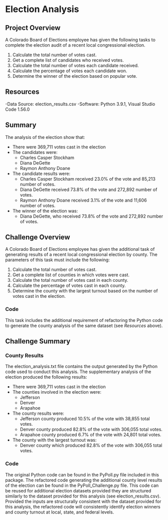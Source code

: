 # Election Analysis

## Project Overview
A Colorado Board of Elections employee has given the following tasks to complete the election audit of a recent local congressional election.

1. Calculate the total number of votes cast.
2. Get a complete list of candidates who received votes.
3. Calculate the total number of votes each candidate received.
4. Calculate the percentage of votes each candidate won.
5. Determine the winner of the election based on popular vote.

## Resources
-Data Source: election_results.csv
-Software: Python 3.9.1, Visual Studio Code 1.56.0

## Summary
The analysis of the election show that:
- There were 369,711 votes cast in the election
- The candidates were:
  - Charles Casper Stockham
  - Diana DeGette
  - Raymon Anthony Doane
- The candidate results were:
  - Charles Casper Stockham received 23.0% of the vote and 85,213 number of votes.
  - Diana DeGette received 73.8% of the vote and 272,892 number of votes.
  - Raymon Anthony Doane received 3.1% of the vote and 11,606 number of votes.
- The winner of the election was:
  - Diana DeGette, who received 73.8% of the vote and 272,892 number of votes.

## Challenge Overview
A Colorado Board of Elections employee has given the additional task of generating results of a recent local congressional election by county. The parameters of this task must include the following:

1. Calculate the total number of votes cast.
2. Get a complete list of counties in which votes were cast.
3. Calculate the total number of votes cast in each county.
4. Calculate the percentage of votes cast in each county.
5. Determine the county with the largest turnout based on the number of votes cast in the election.

### Code
This task includes the additional requirement of refactoring the Python code to generate the county analysis of the same dataset (see *Resources* above).

## Challenge Summary

### County Results
The election_analysis.txt file contains the output generated by the Python code used to conduct this analysis. The supplementary analysis of the election produced the following results:
- There were 369,711 votes cast in the election
- The counties involved in the election were:
  - Jefferson
  - Denver
  - Arapahoe
- The county results were:
  - Jefferson county produced 10.5% of the vote with 38,855 total votes.
  - Denver county produced 82.8% of the vote with 306,055 total votes.
  - Arapahoe county produced 6.7% of the vote with 24,801 total votes.
- The county with the largest turnout was:
  - Denver county which produced 82.8% of the vote with 306,055 total votes.

### Code
The original Python code can be found in the PyPoll.py file included in this package. The refactored code generating the additional county level results of the election can be found in the PyPoll_Challenge.py file. This code can be reused for additional election datasets provided they are structured similarly to the dataset provided for this analysis (see election_results.csv). Provided the inputs are structurally consistent with the dataset provided for this analysis, the refactored code will consistently identify election winners and county turnout at local, state, and federal levels.


